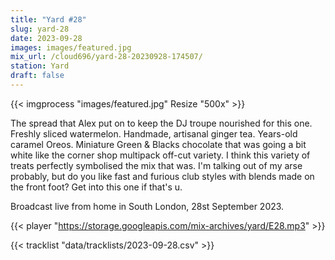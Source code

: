 ```yaml
---
title: "Yard #28"
slug: yard-28
date: 2023-09-28
images: images/featured.jpg
mix_url: /cloud696/yard-28-20230928-174507/
station: Yard
draft: false
---
```


{{< imgprocess "images/featured.jpg" Resize "500x" >}}

The spread that Alex put on to keep the DJ troupe nourished for this one. Freshly sliced watermelon. Handmade, artisanal ginger tea. Years-old caramel Oreos. Miniature Green & Blacks chocolate that was going a bit white like the corner shop multipack off-cut variety. I think this variety of treats perfectly symbolised the mix that was. I'm talking out of my arse probably, but do you like fast and furious club styles with blends made on the front foot? Get into this one if that's u.

Broadcast live from home in South London, 28st September 2023.

{{< player "https://storage.googleapis.com/mix-archives/yard/E28.mp3" >}}

{{< tracklist "data/tracklists/2023-09-28.csv" >}}
